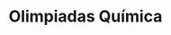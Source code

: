 ---
title: "Olimpiadas Química"  # Add a page title.
summary: "Recursos para Olimpiadas de Química."  # Add a page description.
type: "widget_page"  # Page type is a Widget Page
url: "recursos-fisica-quimica/olimpiadas/quimica"
---